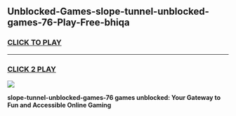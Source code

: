 
## Unblocked-Games-slope-tunnel-unblocked-games-76-Play-Free-bhiqa
<h3>
<a href="https://premium76.site?title=slope-tunnel-unblocked-games-76&ref=18A">CLICK TO PLAY</a></h3>
<hr>

<h3>
<a href="https://premium76.site?title=slope-tunnel-unblocked-games-76&ref=18A">CLICK 2 PLAY</a>
  
</h3>

<a href="https://premium76.site?title=slope-tunnel-unblocked-games-76&ref=18A"><img src="https://clearcache.store/games.png"></a>


**slope-tunnel-unblocked-games-76 games unblocked: Your Gateway to Fun and Accessible Online Gaming**
